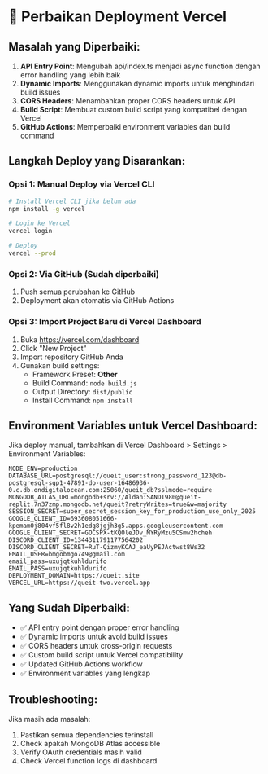 # 🔧 Perbaikan Deployment Vercel

## Masalah yang Diperbaiki:

1. **API Entry Point**: Mengubah api/index.ts menjadi async function dengan error handling yang lebih baik
2. **Dynamic Imports**: Menggunakan dynamic imports untuk menghindari build issues
3. **CORS Headers**: Menambahkan proper CORS headers untuk API
4. **Build Script**: Membuat custom build script yang kompatibel dengan Vercel
5. **GitHub Actions**: Memperbaiki environment variables dan build command

## Langkah Deploy yang Disarankan:

### Opsi 1: Manual Deploy via Vercel CLI
```bash
# Install Vercel CLI jika belum ada
npm install -g vercel

# Login ke Vercel
vercel login

# Deploy
vercel --prod
```

### Opsi 2: Via GitHub (Sudah diperbaiki)
1. Push semua perubahan ke GitHub
2. Deployment akan otomatis via GitHub Actions

### Opsi 3: Import Project Baru di Vercel Dashboard
1. Buka https://vercel.com/dashboard
2. Click "New Project"
3. Import repository GitHub Anda
4. Gunakan build settings:
   - Framework Preset: **Other**
   - Build Command: `node build.js`
   - Output Directory: `dist/public`
   - Install Command: `npm install`

## Environment Variables untuk Vercel Dashboard:
Jika deploy manual, tambahkan di Vercel Dashboard > Settings > Environment Variables:

```
NODE_ENV=production
DATABASE_URL=postgresql://queit_user:strong_password_123@db-postgresql-sgp1-47891-do-user-16486936-0.c.db.ondigitalocean.com:25060/queit_db?sslmode=require
MONGODB_ATLAS_URL=mongodb+srv://Aldan:SANDI980@queit-replit.7n37zmp.mongodb.net/queit?retryWrites=true&w=majority
SESSION_SECRET=super_secret_session_key_for_production_use_only_2025
GOOGLE_CLIENT_ID=693608051666-kpemam0j804vf5fl8v2h1edg8jgjh3g5.apps.googleusercontent.com
GOOGLE_CLIENT_SECRET=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
DISCORD_CLIENT_ID=1344311791177564202
DISCORD_CLIENT_SECRET=RuT-QizmyKCAJ_eaUyPEJActwst8Ws32
EMAIL_USER=bmgobmgo749@gmail.com
email_pass=uxujqtkuhldurifo
EMAIL_PASS=uxujqtkuhldurifo
DEPLOYMENT_DOMAIN=https://queit.site
VERCEL_URL=https://queit-two.vercel.app
```

## Yang Sudah Diperbaiki:
- ✅ API entry point dengan proper error handling
- ✅ Dynamic imports untuk avoid build issues
- ✅ CORS headers untuk cross-origin requests
- ✅ Custom build script untuk Vercel compatibility
- ✅ Updated GitHub Actions workflow
- ✅ Environment variables yang lengkap

## Troubleshooting:
Jika masih ada masalah:
1. Pastikan semua dependencies terinstall
2. Check apakah MongoDB Atlas accessible
3. Verify OAuth credentials masih valid
4. Check Vercel function logs di dashboard